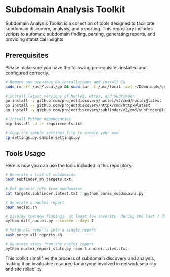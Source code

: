 # Subdomain Analysis Toolkit

Subdomain Analysis Toolkit is a collection of tools designed to facilitate subdomain discovery, analysis, and reporting. This repository includes scripts to automate subdomain finding, parsing, generating reports, and providing statistical insights.

## Prerequisites

Please make sure you have the following prerequisites installed and configured correctly.

```bash
# Remove any previous Go installations and install Go
sudo rm -rf /usr/local/go && sudo tar -C /usr/local -xzf ~/Downloads/go1.20.3.linux-amd64.tar.gz

# Install latest versions of Nuclei, Httpx, and Subfinder
go install -v github.com/projectdiscovery/nuclei/v2/cmd/nuclei@latest
go install -v github.com/projectdiscovery/httpx/cmd/httpx@latest
go install -v github.com/projectdiscovery/subfinder/v2/cmd/subfinder@latest

# Install Python dependencies
pip install -U -r requirements.txt

# Copy the sample settings file to create your own
cp settings.py.sample settings.py
```

## Tools Usage

Here is how you can use the tools included in this repository.

```bash
# Generate a list of subdomains
bash subfinder.sh targets.txt

# Get generic info from subdomains
cat targets.subfinder.latest.txt | python parse_subdomains.py

# Generate a nuclei report
bash nuclei.sh

# Display the new findings, at least low severity, during the last 7 days
python diff_nuclei.py --severe --days 7

# Merge all reports into a single report
bash merge_all_reports.sh

# Generate stats from the nuclei report
python nuclei_report_stats.py report.nuclei.latest.txt
```

This toolkit simplifies the process of subdomain discovery and analysis, making it an invaluable resource for anyone involved in network security and site reliability.

